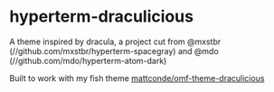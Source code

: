 # hyperterm-draculicious

A theme inspired by dracula, a project cut from @mxstbr (//github.com/mxstbr/hyperterm-spacegray) and @mdo (//github.com/mdo/hyperterm-atom-dark)

Built to work with my fish theme [mattconde/omf-theme-draculicious](//github.com/mattconde/omf-theme-draculicious)
